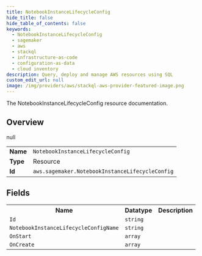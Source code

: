 ```yaml
---
title: NotebookInstanceLifecycleConfig
hide_title: false
hide_table_of_contents: false
keywords:
  - NotebookInstanceLifecycleConfig
  - sagemaker
  - aws
  - stackql
  - infrastructure-as-code
  - configuration-as-data
  - cloud inventory
description: Query, deploy and manage AWS resources using SQL
custom_edit_url: null
image: /img/providers/aws/stackql-aws-provider-featured-image.png
---
```

The NotebookInstanceLifecycleConfig resource documentation.

## Overview
<table><tbody>
<tr><td><b>Name</b></td><td><code>NotebookInstanceLifecycleConfig</code></td></tr>
<tr><td><b>Type</b></td><td>Resource</td></tr>
null
<tr><td><b>Id</b></td><td><code>aws.sagemaker.NotebookInstanceLifecycleConfig</code></td></tr>
</tbody></table>

## Fields
<table><tbody>
<tr><th>Name</th><th>Datatype</th><th>Description</th></tr>
<tr><td><code>Id</code></td><td><code>string</code></td><td></td></tr><tr><td><code>NotebookInstanceLifecycleConfigName</code></td><td><code>string</code></td><td></td></tr><tr><td><code>OnStart</code></td><td><code>array</code></td><td></td></tr><tr><td><code>OnCreate</code></td><td><code>array</code></td><td></td></tr>
</tbody></table>